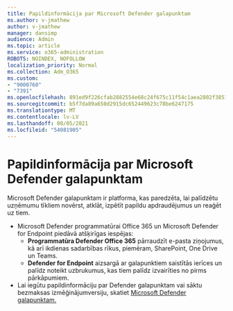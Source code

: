 ```yaml
---
title: Papildinformācija par Microsoft Defender galapunktam
ms.author: v-jmathew
author: v-jmathew
manager: dansimp
audience: Admin
ms.topic: article
ms.service: o365-administration
ROBOTS: NOINDEX, NOFOLLOW
localization_priority: Normal
ms.collection: Adm_O365
ms.custom:
- "9000760"
- "7391"
ms.openlocfilehash: 891ed9f226cfab2882554e68c24f675c11f54c1aea2802f3851d42630af80df8
ms.sourcegitcommit: b5f7da89a650d2915dc652449623c78be6247175
ms.translationtype: MT
ms.contentlocale: lv-LV
ms.lasthandoff: 08/05/2021
ms.locfileid: "54081905"
---
```

# <a name="learn-more-about-microsoft-defender-for-endpoint"></a>Papildinformācija par Microsoft Defender galapunktam

Microsoft Defender galapunktam ir platforma, kas paredzēta, lai palīdzētu uzņēmumu tīkliem novērst, atklāt, izpētīt papildu apdraudējumus un reaģēt uz tiem.

- Microsoft Defender programmatūrai Office 365 un Microsoft Defender for Endpoint piedāvā atšķirīgas iespējas:
  - **Programmatūra Defender Office 365** pārraudzīt e-pasta ziņojumus, kā arī ikdienas sadarbības rīkus, piemēram, SharePoint, One Drive un Teams.
  - **Defender for Endpoint** aizsargā ar galapunktiem saistītās ierīces un palīdz noteikt uzbrukumus, kas tiem palīdz izvairīties no pirms pārkāpumiem.
- Lai iegūtu papildinformāciju par Defender galapunktam vai sāktu bezmaksas izmēģinājumversiju, skatiet [Microsoft Defender galapunktam.](https://go.microsoft.com/fwlink/?linkid=2094113)
